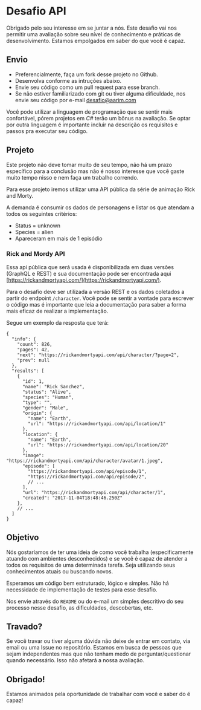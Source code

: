 # Desafio API

Obrigado pelo seu interesse em se juntar a nós. Este desafio vai nos permitir uma avaliação sobre seu nível de conhecimento e práticas de desenvolvimento. Estamos empolgados em saber do que você é capaz.

## Envio

* Preferencialmente, faça um fork desse projeto no Github.
* Desenvolva conforme as intruções abaixo.
* Envie seu código como um pull request para esse branch.
* Se não estiver familiarizado com git ou tiver alguma dificuldade, nos envie seu código por e-mail [desafio@aarim.com](mailto:desafio@aarim.com@aarim.com)

Você pode utilizar a linguagem de programação que se sentir mais confortável, pórem projetos em *C#* terão um bônus na avaliação. Se optar por outra linguagem é importante incluir na descrição os requisitos e passos pra executar seu código.

## Projeto

Este projeto não deve tomar muito de seu tempo, não há um prazo específico para a conclusão mas não é nosso interesse que você gaste muito tempo nisso e nem faça um trabalho correndo.

Para esse projeto iremos utilizar uma API pública da série de animação Rick and Morty. 

A demanda é consumir os dados de personagens e listar os que atendam a todos os seguintes critérios:
* Status = unknown
* Species = alien
* Apareceram em mais de 1 episódio

### Rick and Mordy API

Essa api pública que será usada é disponibilizada em duas versões (GraphQL e REST) e sua documentação pode ser encontrada aqui [https://rickandmortyapi.com/](https://rickandmortyapi.com/).

Para o desafio deve ser utilizada a versão REST e os dados coletados a partir do endpoint `/character`. Você pode se sentir a vontade para escrever o código mas é importante que leia a documentação para saber a forma mais eficaz de realizar a implementação.


Segue um exemplo da resposta que terá:

```
{
  "info": {
    "count": 826,
    "pages": 42,
    "next": "https://rickandmortyapi.com/api/character/?page=2",
    "prev": null
  },
  "results": [
    {
      "id": 1,
      "name": "Rick Sanchez",
      "status": "Alive",
      "species": "Human",
      "type": "",
      "gender": "Male",
      "origin": {
        "name": "Earth",
        "url": "https://rickandmortyapi.com/api/location/1"
      },
      "location": {
        "name": "Earth",
        "url": "https://rickandmortyapi.com/api/location/20"
      },
      "image": "https://rickandmortyapi.com/api/character/avatar/1.jpeg",
      "episode": [
        "https://rickandmortyapi.com/api/episode/1",
        "https://rickandmortyapi.com/api/episode/2",
        // ...
      ],
      "url": "https://rickandmortyapi.com/api/character/1",
      "created": "2017-11-04T18:48:46.250Z"
    },
    // ...
  ]
}
```


## Objetivo

Nós gostaríamos de ter uma ideia de como você trabalha (especificamente atuando com ambientes desconhecidos) e se você é capaz de atender a todos os requisitos de uma determinada tarefa. Seja utilizando seus conhecimentos atuais ou buscando novos.

Esperamos um código bem estruturado, lógico e simples. Não há necessidade de implementação de testes para esse desafio.

Nos envie através do `README` ou do e-mail um simples descritivo do seu processo nesse desafio, as dificuldades, descobertas, etc.

## Travado?

Se você travar ou tiver alguma dúvida não deixe de entrar em contato, via email ou uma Issue no repositório. Estamos em busca de pessoas que sejam independentes mas que não tenham medo de perguntar/questionar quando necessário. Isso não afetará a nossa avaliação.

## Obrigado!

Estamos animados pela oportunidade de trabalhar com você e saber do é capaz!
